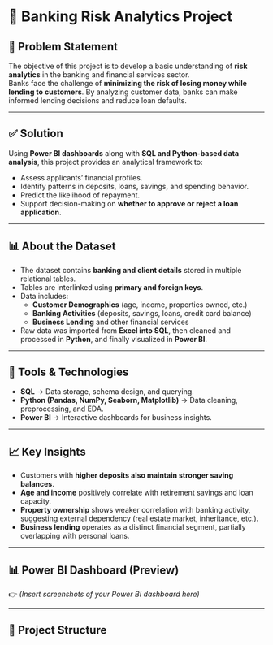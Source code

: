 # 🏦 Banking Risk Analytics Project  

## 📌 Problem Statement  
The objective of this project is to develop a basic understanding of **risk analytics** in the banking and financial services sector.  
Banks face the challenge of **minimizing the risk of losing money while lending to customers**. By analyzing customer data, banks can make informed lending decisions and reduce loan defaults.  

---

## ✅ Solution  
Using **Power BI dashboards** along with **SQL and Python-based data analysis**, this project provides an analytical framework to:  
- Assess applicants’ financial profiles.  
- Identify patterns in deposits, loans, savings, and spending behavior.  
- Predict the likelihood of repayment.  
- Support decision-making on **whether to approve or reject a loan application**.  

---

## 📊 About the Dataset  
- The dataset contains **banking and client details** stored in multiple relational tables.  
- Tables are interlinked using **primary and foreign keys**.  
- Data includes:  
  - **Customer Demographics** (age, income, properties owned, etc.)  
  - **Banking Activities** (deposits, savings, loans, credit card balance)  
  - **Business Lending** and other financial services  
- Raw data was imported from **Excel into SQL**, then cleaned and processed in **Python**, and finally visualized in **Power BI**.  

---

## 🔧 Tools & Technologies  
- **SQL** → Data storage, schema design, and querying.  
- **Python (Pandas, NumPy, Seaborn, Matplotlib)** → Data cleaning, preprocessing, and EDA.  
- **Power BI** → Interactive dashboards for business insights.  

---

## 📈 Key Insights  
- Customers with **higher deposits also maintain stronger saving balances**.  
- **Age and income** positively correlate with retirement savings and loan capacity.  
- **Property ownership** shows weaker correlation with banking activity, suggesting external dependency (real estate market, inheritance, etc.).  
- **Business lending** operates as a distinct financial segment, partially overlapping with personal loans.  

---

## 📊 Power BI Dashboard (Preview)  
👉 *(Insert screenshots of your Power BI dashboard here)*  

---

## 📂 Project Structure  

